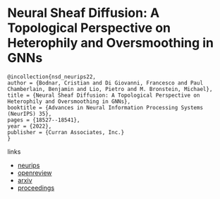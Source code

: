 # Neural Sheaf Diffusion: A Topological Perspective on Heterophily and Oversmoothing in GNNs

```
@incollection{nsd_neurips22,
author = {Bodnar, Cristian and Di Giovanni, Francesco and Paul Chamberlain, Benjamin and Lio, Pietro and M. Bronstein, Michael},
title = {Neural Sheaf Diffusion: A Topological Perspective on Heterophily and Oversmoothing in GNNs},
booktitle = {Advances in Neural Information Processing Systems (NeurIPS) 35},
pages = {18527--18541},
year = {2022},
publisher = {Curran Associates, Inc.}
}
```

links
- [neurips](https://nips.cc/Conferences/2022/Schedule?showEvent=54308)
- [openreview](https://openreview.net/forum?id=vbPsD-BhOZ)
- [arxiv](https://arxiv.org/abs/2202.04579)
- [proceedings](https://papers.nips.cc//paper_files/paper/2022/hash/75c45fca2aa416ada062b26cc4fb7641-Abstract-Conference.html)
